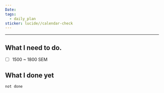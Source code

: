 ```yaml
---
Date: 
tags:
  - daily_plan
sticker: lucide//calendar-check
---
```

---
## What I need to do.

- [ ] 1500 ~ 1800 SEM 



## What I done yet
```tasks
not done
```
